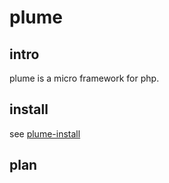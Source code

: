 # plume

## intro

plume is a micro framework for php.

## install

see [plume-install](https://github.com/zhangbaitong/plume-installer.git)

## plan


